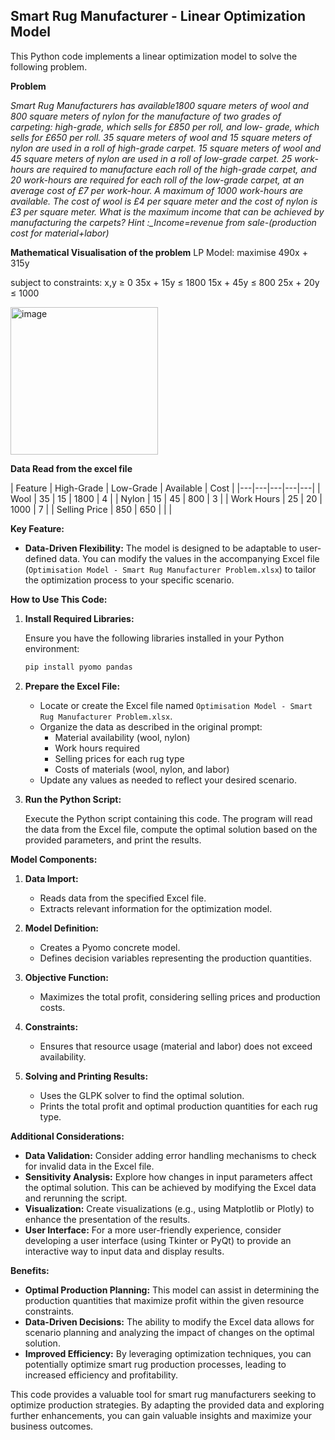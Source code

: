 ## Smart Rug Manufacturer - Linear Optimization Model

This Python code implements a linear optimization model to solve the following problem.

**Problem**

*Smart Rug Manufacturers has available1800 square meters of wool and 800 square meters of nylon
for the manufacture of two grades of carpeting: high-grade, which sells for £850 per roll, and low-
grade, which sells for £650 per roll.
35 square meters of wool and 15 square meters of nylon are used in a roll of high-grade carpet.
15 square meters of wool and 45 square meters of nylon are used in a roll of low-grade carpet.
25 work-hours are required to manufacture each roll of the high-grade carpet, and 20 work-hours
are required for each roll of the low-grade carpet, at an average cost of £7 per work-hour. A
maximum of 1000 work-hours are available.
The cost of wool is £4 per square meter and the cost of nylon is £3 per square meter.
What is the maximum income that can be achieved by manufacturing the carpets?
Hint :_Income=revenue from sale-(production cost for material+labor)*

**Mathematical Visualisation of the problem**
LP Model:
maximise  490x + 315y
    
subject to constraints:
        x,y ≥ 0
		35x + 15y ≤ 1800
        15x + 45y ≤ 800
		25x + 20y ≤ 1000  
        
<img width="236" alt="image" src="https://github.com/user-attachments/assets/e23f98d7-08f9-4e81-8fb8-6096ebf2d91c">

**Data Read from the excel file**

| Feature | High-Grade | Low-Grade | Available | Cost | |---|---|---|---|---| | Wool | 35 | 15 | 1800 | 4 | | Nylon | 15 | 45 | 800 | 3 | | Work Hours | 25 | 20 | 1000 | 7 | | Selling Price | 850 | 650 | | |


**Key Feature:**

* **Data-Driven Flexibility:** The model is designed to be adaptable to user-defined data. You can modify the values in the accompanying Excel file (`Optimisation Model - Smart Rug Manufacturer Problem.xlsx`) to tailor the optimization process to your specific scenario.

**How to Use This Code:**

1. **Install Required Libraries:**

   Ensure you have the following libraries installed in your Python environment:

   ```bash
   pip install pyomo pandas
   ```

2. **Prepare the Excel File:**

   * Locate or create the Excel file named `Optimisation Model - Smart Rug Manufacturer Problem.xlsx`.
   * Organize the data as described in the original prompt:
     - Material availability (wool, nylon)
     - Work hours required
     - Selling prices for each rug type
     - Costs of materials (wool, nylon, and labor)
   * Update any values as needed to reflect your desired scenario.

3. **Run the Python Script:**

   Execute the Python script containing this code. The program will read the data from the Excel file, compute the optimal solution based on the provided parameters, and print the results.

**Model Components:**

1. **Data Import:**
   * Reads data from the specified Excel file.
   * Extracts relevant information for the optimization model.

2. **Model Definition:**
   * Creates a Pyomo concrete model.
   * Defines decision variables representing the production quantities.

3. **Objective Function:**
   * Maximizes the total profit, considering selling prices and production costs.

4. **Constraints:**
   * Ensures that resource usage (material and labor) does not exceed availability.

5. **Solving and Printing Results:**
   * Uses the GLPK solver to find the optimal solution.
   * Prints the total profit and optimal production quantities for each rug type.

**Additional Considerations:**

* **Data Validation:** Consider adding error handling mechanisms to check for invalid data in the Excel file.
* **Sensitivity Analysis:** Explore how changes in input parameters affect the optimal solution. This can be achieved by modifying the Excel data and rerunning the script.
* **Visualization:** Create visualizations (e.g., using Matplotlib or Plotly) to enhance the presentation of the results.
* **User Interface:** For a more user-friendly experience, consider developing a user interface (using Tkinter or PyQt) to provide an interactive way to input data and display results.

**Benefits:**

* **Optimal Production Planning:** This model can assist in determining the production quantities that maximize profit within the given resource constraints.
* **Data-Driven Decisions:** The ability to modify the Excel data allows for scenario planning and analyzing the impact of changes on the optimal solution.
* **Improved Efficiency:** By leveraging optimization techniques, you can potentially optimize smart rug production processes, leading to increased efficiency and profitability.

This code provides a valuable tool for smart rug manufacturers seeking to optimize production strategies. By adapting the provided data and exploring further enhancements, you can gain valuable insights and maximize your business outcomes.

